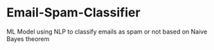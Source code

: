 # Email-Spam-Classifier
ML Model using NLP to classify emails as spam or not based on Naive Bayes theorem

